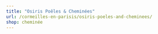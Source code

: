 ```yaml
---
title: "Osiris Poêles & Cheminées"
url: /cormeilles-en-parisis/osiris-poeles-and-cheminees/
shop: cheminée
---
```


